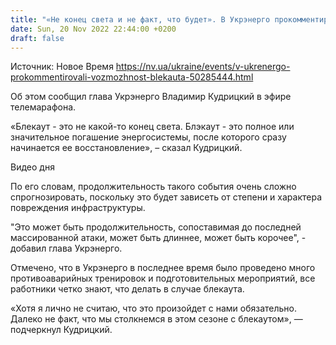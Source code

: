 ```yaml
---
title: "«Не конец света и не факт, что будет». В Укрэнерго прокомментировали возможность блекаута"
date: Sun, 20 Nov 2022 22:44:00 +0200
draft: false
---
```

Источник: Новое Время https://nv.ua/ukraine/events/v-ukrenergo-prokommentirovali-vozmozhnost-blekauta-50285444.html


Об этом сообщил глава Укрэнерго Владимир Кудрицкий в эфире телемарафона.

 «Блекаут - это не какой-то конец света. Блэкаут - это полное или значительное погашение энергосистемы, после которого сразу начинается ее восстановление», – сказал Кудрицкий.

 Видео дня   

По его словам, продолжительность такого события очень сложно спрогнозировать, поскольку это будет зависеть от степени и характера повреждения инфраструктуры.

"Это может быть продолжительность, сопоставимая до последней массированной атаки, может быть длиннее, может быть корочее", - добавил глава Укрэнерго.

Отмечено, что в Укрэнерго в последнее время было проведено много противоаварийных тренировок и подготовительных мероприятий, все работники четко знают, что делать в случае блекаута.

«Хотя я лично не считаю, что это произойдет с нами обязательно. Далеко не факт, что мы столкнемся в этом сезоне с блекаутом», — подчеркнул Кудрицкий.
